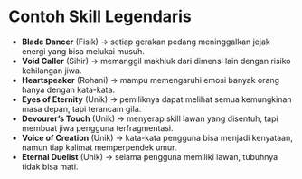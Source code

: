 # Contoh Skill Legendaris

*   **Blade Dancer** (Fisik) → setiap gerakan pedang meninggalkan jejak energi yang bisa melukai musuh.
*   **Void Caller** (Sihir) → memanggil makhluk dari dimensi lain dengan risiko kehilangan jiwa.
*   **Heartspeaker** (Rohani) → mampu memengaruhi emosi banyak orang hanya dengan kata-kata.
*   **Eyes of Eternity** (Unik) → pemiliknya dapat melihat semua kemungkinan masa depan, tapi terancam gila.
*   **Devourer’s Touch** (Unik) → menyerap skill lawan yang disentuh, tapi membuat jiwa pengguna terfragmentasi.
*   **Voice of Creation** (Unik) → kata-kata pengguna bisa menjadi kenyataan, namun tiap kalimat memperpendek umur.
*   **Eternal Duelist** (Unik) → selama pengguna memiliki lawan, tubuhnya tidak bisa mati.